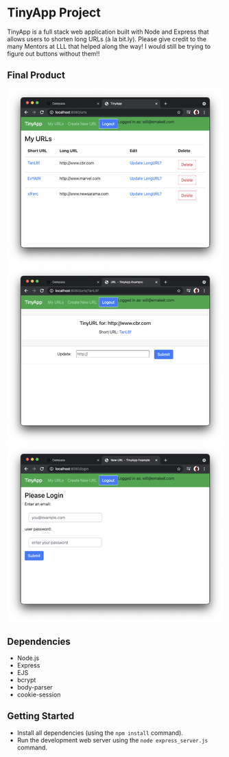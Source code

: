 # TinyApp Project

TinyApp is a full stack web application built with Node and Express that allows users to shorten long URLs (à la bit.ly). Please give credit to the many Mentors at LLL that helped along the way! I would still be trying to figure out buttons without them!!


## Final Product

!["screenshot of your urls!!"](https://github.com/durabilliam/tinyapp/blob/master/docs/screen1.png)
!["screenshot of one of your individual urls"](https://github.com/durabilliam/tinyapp/blob/master/docs/screen2.png)
!["screenshot of login page"](https://github.com/durabilliam/tinyapp/blob/master/docs/screen3.png)

## Dependencies

- Node.js
- Express
- EJS
- bcrypt
- body-parser
- cookie-session

## Getting Started

- Install all dependencies (using the `npm install` command).
- Run the development web server using the `node express_server.js` command.